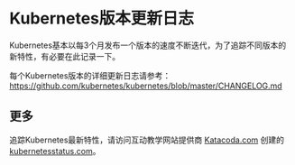 # Kubernetes版本更新日志

Kubernetes基本以每3个月发布一个版本的速度不断迭代，为了追踪不同版本的新特性，有必要在此记录一下。

每个Kubernetes版本的详细更新日志请参考：https://github.com/kubernetes/kubernetes/blob/master/CHANGELOG.md

## 更多

追踪Kubernetes最新特性，请访问互动教学网站提供商 [Katacoda.com](https://katacoda.com) 创建的 [kubernetesstatus.com](http://kubernetesstatus.com/)。
